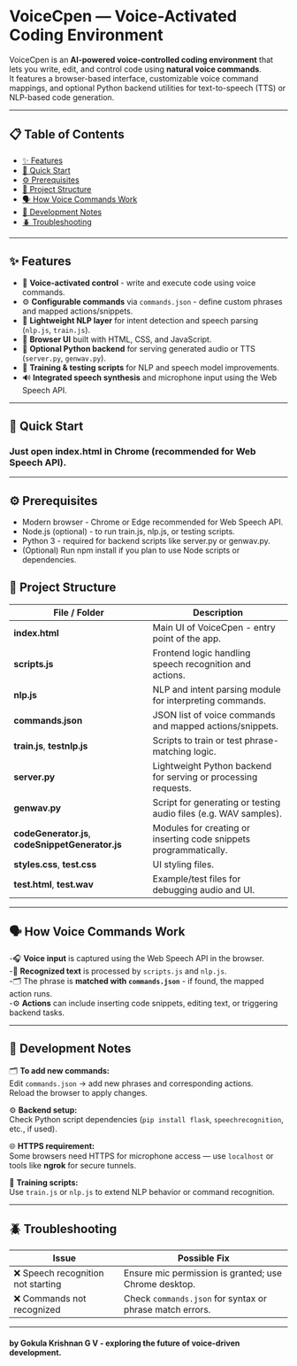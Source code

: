 # VoiceCpen — Voice-Activated Coding Environment

VoiceCpen is an **AI-powered voice-controlled coding environment** that lets you write, edit, and control code using **natural voice commands**.  
It features a browser-based interface, customizable voice command mappings, and optional Python backend utilities for text-to-speech (TTS) or NLP-based code generation.

---

## 📋 Table of Contents

- [✨ Features](#-features)
- [🚀 Quick Start](#-quick-start)
- [⚙️ Prerequisites](#️-prerequisites)
- [🧩 Project Structure](#-project-structure)
- [🗣️ How Voice Commands Work](#️-how-voice-commands-work)
- [🧠 Development Notes](#-development-notes)
- [🪲 Troubleshooting](#-troubleshooting)

---

## ✨ Features

- 🎤 **Voice-activated control** - write and execute code using voice commands.
- ⚙️ **Configurable commands** via `commands.json` - define custom phrases and mapped actions/snippets.
- 🧠 **Lightweight NLP layer** for intent detection and speech parsing (`nlp.js`, `train.js`).
- 🧩 **Browser UI** built with HTML, CSS, and JavaScript.
- 🐍 **Optional Python backend** for serving generated audio or TTS (`server.py`, `genwav.py`).
- 🧾 **Training & testing scripts** for NLP and speech model improvements.
- 🔊 **Integrated speech synthesis** and microphone input using the Web Speech API.

---

## 🚀 Quick Start

### Just open index.html in Chrome (recommended for Web Speech API).

---

## ⚙️ Prerequisites

- Modern browser - Chrome or Edge recommended for Web Speech API.
- Node.js (optional) - to run train.js, nlp.js, or testing scripts.
- Python 3 - required for backend scripts like server.py or genwav.py.
- (Optional) Run npm install if you plan to use Node scripts or dependencies.

## 🧩 Project Structure

| File / Folder | Description |
|----------------|--------------|
| **index.html** | Main UI of VoiceCpen - entry point of the app. |
| **scripts.js** | Frontend logic handling speech recognition and actions. |
| **nlp.js** | NLP and intent parsing module for interpreting commands. |
| **commands.json** | JSON list of voice commands and mapped actions/snippets. |
| **train.js**, **testnlp.js** | Scripts to train or test phrase-matching logic. |
| **server.py** | Lightweight Python backend for serving or processing requests. |
| **genwav.py** | Script for generating or testing audio files (e.g. WAV samples). |
| **codeGenerator.js**, **codeSnippetGenerator.js** | Modules for creating or inserting code snippets programmatically. |
| **styles.css**, **test.css** | UI styling files. |
| **test.html**, **test.wav** | Example/test files for debugging audio and UI. |

---

## 🗣️ How Voice Commands Work

-🎧 **Voice input** is captured using the Web Speech API in the browser.  
-🧠 **Recognized text** is processed by `scripts.js` and `nlp.js`.  
-🗂️ The phrase is **matched with `commands.json`** - if found, the mapped action runs.  
-⚙️ **Actions** can include inserting code snippets, editing text, or triggering backend tasks.  

---

## 🧠 Development Notes

🗂️ **To add new commands:**  
Edit `commands.json` → add new phrases and corresponding actions.  
Reload the browser to apply changes.

⚙️ **Backend setup:**  
Check Python script dependencies (`pip install flask`, `speechrecognition`, etc., if used).

🌐 **HTTPS requirement:**  
Some browsers need HTTPS for microphone access — use `localhost` or tools like **ngrok** for secure tunnels.

🔧 **Training scripts:**  
Use `train.js` or `nlp.js` to extend NLP behavior or command recognition.

---

## 🪲 Troubleshooting

| Issue | Possible Fix |
|--------|---------------|
| ❌ Speech recognition not starting | Ensure mic permission is granted; use Chrome desktop. |
| ❌ Commands not recognized | Check `commands.json` for syntax or phrase match errors. |

---

#### by Gokula Krishnan G V - exploring the future of voice-driven development.
